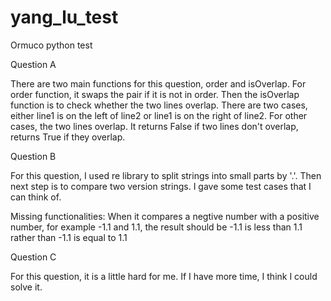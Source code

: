 # yang_lu_test
Ormuco python test

Question A

There are two main functions for this question, order and isOverlap. For order function, it swaps the pair if it is not in order. Then the isOverlap function is to check whether the two lines overlap. There are two cases, either line1 is on the left of line2 or line1 is on the right of line2. For other cases, the two lines overlap. It returns False if two lines don't overlap, returns True if they overlap.

Question B

For this question, I used re library to split strings into small parts by '.'. Then next step is to compare two version strings. I gave some test cases that I can think of.

Missing functionalities:
When it compares a negtive number with a positive number, for example -1.1 and 1.1, the result should be -1.1 is less than 1.1 rather than -1.1 is equal to 1.1

Question C

For this question, it is a little hard for me. If I have more time, I think I could solve it.
